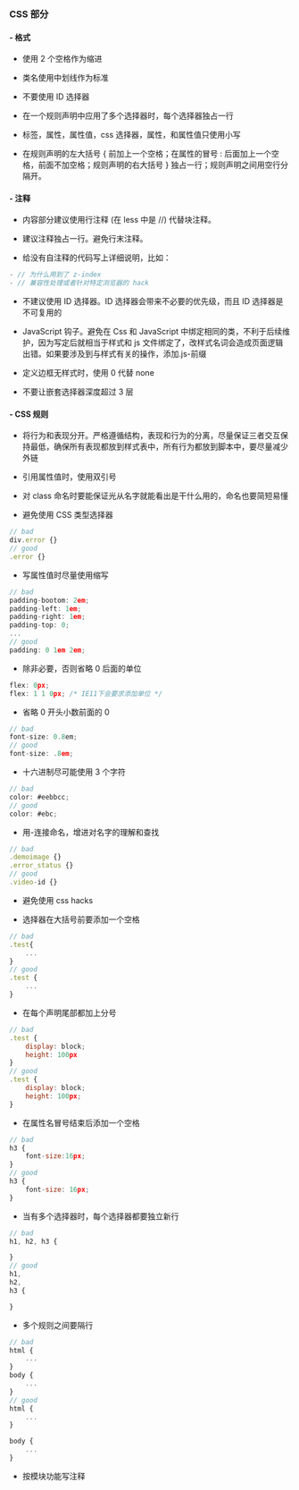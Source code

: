 ### CSS 部分

#### - 格式

- 使用 2 个空格作为缩进

- 类名使用中划线作为标准

- 不要使用 ID 选择器

- 在一个规则声明中应用了多个选择器时，每个选择器独占一行

- 标签，属性，属性值，css 选择器，属性，和属性值只使用小写

- 在规则声明的左大括号 { 前加上一个空格；在属性的冒号 : 后面加上一个空格，前面不加空格；规则声明的右大括号 } 独占一行；规则声明之间用空行分隔开。

#### - 注释

- 内容部分建议使用行注释 (在 less 中是 //) 代替块注释。

- 建议注释独占一行。避免行末注释。

- 给没有自注释的代码写上详细说明，比如：

```javascript
- // 为什么用到了 z-index
- // 兼容性处理或者针对特定浏览器的 hack
```

- 不建议使用 ID 选择器。ID 选择器会带来不必要的优先级，而且 ID 选择器是不可复用的

- JavaScript 钩子。避免在 Css 和 JavaScript 中绑定相同的类，不利于后续维护，因为写定后就相当于样式和 js 文件绑定了，改样式名词会造成页面逻辑出错。如果要涉及到与样式有关的操作，添加.js-前缀

- 定义边框无样式时，使用 0 代替 none

- 不要让嵌套选择器深度超过 3 层

#### - CSS 规则

- 将行为和表现分开。严格遵循结构，表现和行为的分离，尽量保证三者交互保持最低，确保所有表现都放到样式表中，所有行为都放到脚本中，要尽量减少外链

- 引用属性值时，使用双引号

- 对 class 命名时要能保证光从名字就能看出是干什么用的，命名也要简短易懂

- 避免使用 CSS 类型选择器

```javascript
// bad
div.error {}
// good
.error {}
```

- 写属性值时尽量使用缩写

```javascript
// bad
padding-bootom: 2em;
padding-left: 1em;
padding-right: 1em;
padding-top: 0;
...
// good
padding: 0 1em 2em;
```

- 除非必要，否则省略 0 后面的单位

```javascript
flex: 0px;
flex: 1 1 0px; /* IE11下会要求添加单位 */
```

- 省略 0 开头小数前面的 0

```javascript
// bad
font-size: 0.8em;
// good
font-size: .8em;
```

- 十六进制尽可能使用 3 个字符

```javascript
// bad
color: #eebbcc;
// good
color: #ebc;
```

- 用-连接命名，增进对名字的理解和查找

```javascript
// bad
.demoimage {}
.error_status {}
// good
.video-id {}
```

- 避免使用 css hacks

- 选择器在大括号前要添加一个空格

```javascript
// bad
.test{
    ...
}
// good
.test {
    ...
}
```

- 在每个声明尾部都加上分号

```javascript
// bad
.test {
    display: block;
    height: 100px
}
// good
.test {
    display: block;
    height: 100px;
}
```

- 在属性名冒号结束后添加一个空格

```javascript
// bad
h3 {
    font-size:16px;
}
// good
h3 {
    font-size: 16px;
}
```

- 当有多个选择器时，每个选择器都要独立新行

```javascript
// bad
h1, h2, h3 {

}
// good
h1,
h2,
h3 {

}
```

- 多个规则之间要隔行

```javascript
// bad
html {
    ...
}
body {
    ...
}
// good
html {
    ...
}

body {
    ...
}
```

- 按模块功能写注释
